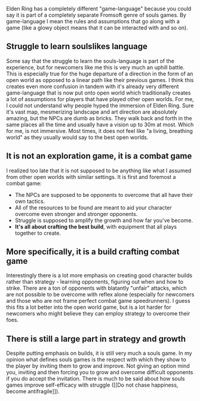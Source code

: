 Elden Ring has a completely different "game-language" because you could say it is part of a completely separate Fromsoft genre of souls games. By game-language I mean the rules and assumptions that go along with a game (like a glowy object means that it can be interacted with and so on).

## Struggle to learn soulslikes language

Some say that the struggle to learn the souls-language is part of the experience, but for newcomers like me this is very much an uphill battle. This is especially true for the huge departure of a direction in the form of an open world as opposed to a linear path like their previous games. I think this creates even more confusion in tandem with it's already very different game-language that is now put onto open world which traditionally creates a lot of assumptions for players that have played other open worlds. For me, I could not understand why people hyped the immersion of Elden Ring. Sure it's vast map, mesmerizing landscape and art direction are absolutely amazing, but the NPCs are dumb as bricks. They walk back and forth in the same places all the time and usually have a vision up to 30m at most. Which for me, is not immersive. Most times, it does not feel like "a living, breathing world" as they usually would say to the best open worlds. 

## It is not an exploration game, it is a combat game

I realized too late that it is not supposed to be anything like what I assumed from other open worlds with similar settings. It is first and foremost a combat game:
- The NPCs are supposed to be opponents to overcome that all have their own tactics. 
- All of the resources to be found are meant to aid your character overcome even stronger and stronger opponents.
- Struggle is supposed to amplify the growth and how far you've become.
- **It's all about crafting the best build**, with equipment that all plays together to create.

## More specifically, it is a build crafting combat game

Interestingly there is a lot more emphasis on creating good character builds rather than strategy - learning opponents, figuring out when and how to strike. There are a ton of opponents with blatantly "unfair" attacks, which are not possible to be overcome with reflex alone (especially for newcomers and those who are not frame perfect combat game speedrunners). I guess this fits a lot better into the open world game, but is a lot harder for newcomers who might believe they can employ strategy to overcome their foes.

## There is still a large part in strategy and growth

Despite putting emphasis on builds, it is still very much a souls game. In my opinion what defines souls games is the respect with which they show to the player by inviting them to grow and improve. Not giving an option mind you, inviting and then forcing you to grow and overcome difficult opponents if you do accept the invitation. 
There is much to be said about how souls games improve self-efficacy with struggle ([[Do not chase happiness, become antifragile]]).
